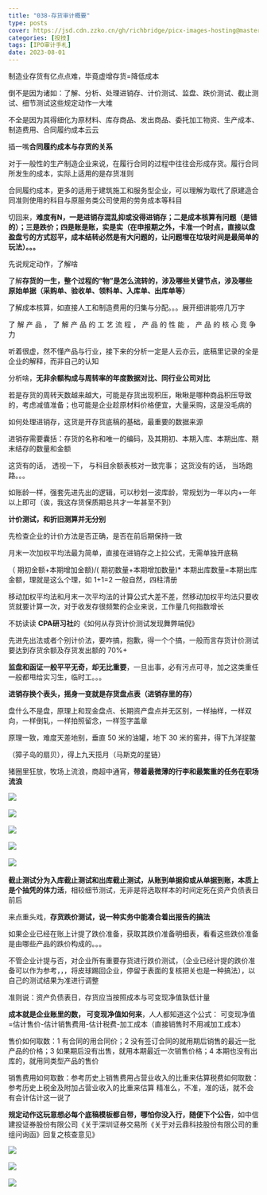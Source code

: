 ```yaml
---
title: "038-存货审计概要"
type: posts
cover: https://jsd.cdn.zzko.cn/gh/richbridge/picx-images-hosting@master/thumbnail/audit.png
categories: [投技]
tags: [IPO审计手札]
date: 2023-08-01
---
```

制造业存货有亿点点难，毕竟虚增存货=降低成本

倒不是因为诸如：了解、分析、处理进销存、计价测试、监盘、跌价测试、截止测试、细节测试这些规定动作一大堆

不全是因为其得细化为原材料、库存商品、发出商品、委托加工物资、生产成本、制造费用、合同履约成本云云

插一嘴**合同履约成本与存货的关系**

对于一般性的生产制造企业来说，在履行合同的过程中往往会形成存货。履行合同所发生的成本，实际上适用的是存货准则

合同履约成本，更多的适用于建筑施工和服务型企业，可以理解为取代了原建造合同准则使用的科目与原服务类公司使用的劳务成本等科目

切回来，**难度有N，一是进销存混乱抑或没得进销存；二是成本核算有问题（是错的）；三是跌价；四是账是账，实是实（在申报期之外，卡准一个时点，直接以盘盈盘亏的方式怼平，成本结转必然是有大问题的，让问题埋在垃圾时间是最简单的玩法）。。。**

先说规定动作，了解啥

了解**存货的一生，整个过程的“物”是怎么流转的，涉及哪些关键节点，涉及哪些原始单据（采购单、验收单、领料单、入库单、出库单等）**

了解成本核算，如直接人工和制造费用的归集与分配。。。展开细讲能唠几万字

了 解 产 品 ， 了 解 产 品 的 工 艺 流 程 ， 产 品 的 性 能 ， 产 品 的 核 心 竞 争 力

听着很虚，然不懂产品与行业，接下来的分析一定是人云亦云，底稿里记录的全是企业的解释，而非自己的认知

分析啥，**无非余额构成与周转率的年度数据对比、同行业公司对比**

若是存货的周转天数越来越大，可能是存货出现积压，瞅瞅是哪种商品积压导致的，考虑减值准备；也可能是企业趁原材料价格便宜，大量采购，这是没毛病的

如何处理进销存，这货是开存货底稿的基础，最重要的数据来源

进销存需要囊括：存货的名称和唯一的编码，及其期初、本期入库、本期出库、期末结存的数量和金额

这货有的话， 透视一下， 与科目余额表核对一致完事； 这货没有的话， 当场跑路。。。

如账龄一样，强套先进先出的逻辑，可以秒划一波库龄，常规划为一年以内+一年以上即可（诶，我这存货保质期总共才一年甚至不到）

**计价测试，和折旧测算并无分别**

先检查企业的计价方法是否正确，是否在前后期保持一致

月末一次加权平均法最为简单，直接在进销存之上拉公式，无需单独开底稿

（ 期初金额+本期增加金额)/( 期初数量+本期增加数量)* 本期出库数量=本期出库金额，理就是这么个理，如 1+1=2 一般自然，四柱清册

移动加权平均法和月末一次平均法的计算公式大差不差，然移动加权平均法只要收货就要计算一次，对于收发存很频繁的企业来说，工作量几何指数增长

不妨读读 **CPA研习社**的《如何从存货计价测试发现舞弊端倪》

先进先出法或者个别计价法，要咋搞，抱歉，得一个个搞，一般而言存货计价测试要达到存货余额及存货发出额的 70%+

**监盘和函证一般平平无奇，却无比重要**，一旦出事，必有污点可寻，加之这类重任一般都甩给实习生，临时工。。。

**进销存换个表头，摇身一变就是存货盘点表（进销存里的存）**

盘什么不是盘，原理上和现金盘点、长期资产盘点并无区别，一样抽样，一样双向，一样倒轧，一样拍照留念，一样签字盖章

原理一致，难度天差地别，垂直 50 米的油罐，地下 30 米的窖井，得下九洋捉鳖

（獐子岛的扇贝），得上九天揽月（马斯克的星链）

猪圈里狂放，牧场上流浪，商超中通宵，**带着最微薄的行李和最繁重的任务在职场流浪**

![](https://img.richfan.site/ibank/IPO审计札记/038-存货审计概要_1.webp) 

![](https://img.richfan.site/ibank/IPO审计札记/038-存货审计概要_1.webp) 

![](https://img.richfan.site/ibank/IPO审计札记/038-存货审计概要_2.webp) 

![](https://img.richfan.site/ibank/IPO审计札记/038-存货审计概要_3.webp) 

![](https://img.richfan.site/ibank/IPO审计札记/038-存货审计概要_4.webp) 

**截止测试分为入库截止测试和出库截止测试，从账到单据抑或从单据到账，本质上是个抽凭的体力活**，相较细节测试，无非是将选取样本的时间定死在资产负债表日前后

来点重头戏，**存货跌价测试，说一种实务中能凑合着出报告的搞法**

如果企业已经在账上计提了跌价准备，获取其跌价准备明细表，看看这些跌价准备是由哪些产品的跌价构成的。。。

不管企业计提与否，对企业所有重要存货进行跌价测试，（企业已经计提的跌价准备可以作为参考，，，将皮球踢回企业，停留于表面的复核把关也是一种搞法），以自己的测试结果为准进行调整

准则说：资产负债表日，存货应当按照成本与可变现净值孰低计量

**成本就是企业账里的数， 可变现净值如何来**，人人都知道这个公式： 可变现净值=估计售价-估计销售费用-估计税费-加工成本（直接销售时不用减加工成本）

售价如何取数：1 有合同的用合同价；2 没有签订合同的就用期后销售的最近一批产品的价格；3 如果期后没有出售，就用本期最近一次销售价格；4 本期也没有出库的，就用同类型产品的售价

销售费用如何取数：参考历史上销售费用占营业收入的比重来估算税费如何取数：参考历史上税金及附加占营业收入的比重来估算 精准么，不准，准的话，就不会有会计估计这一说了

**规定动作这玩意想必每个底稿模板都自带，哪怕你没入行，随便下个公告**，如中信建投证券股份有限公司《关于深圳证券交易所《关于对云鼎科技股份有限公司的重组问询函》回复之核查意见》

![](https://img.richfan.site/ibank/IPO审计札记/038-存货审计概要_6.webp) 

![](https://img.richfan.site/ibank/IPO审计札记/038-存货审计概要_7.webp) 

![](https://img.richfan.site/ibank/IPO审计札记/038-存货审计概要_8.webp) 